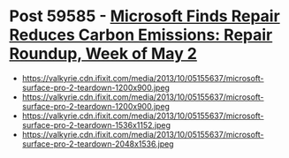 # Post 59585 - [Microsoft Finds Repair Reduces Carbon Emissions: Repair Roundup, Week of May 2](https://www.ifixit.com/News/59585/microsoft-finds-repair-reduces-carbon-emissions-repair-roundup-week-of-may-2)

- https://valkyrie.cdn.ifixit.com/media/2013/10/05155637/microsoft-surface-pro-2-teardown-1200x900.jpeg
- https://valkyrie.cdn.ifixit.com/media/2013/10/05155637/microsoft-surface-pro-2-teardown-1200x900.jpeg
- https://valkyrie.cdn.ifixit.com/media/2013/10/05155637/microsoft-surface-pro-2-teardown-1536x1152.jpeg
- https://valkyrie.cdn.ifixit.com/media/2013/10/05155637/microsoft-surface-pro-2-teardown-2048x1536.jpeg
